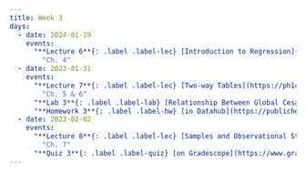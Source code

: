 ```yaml
---
title: Week 3
days:
  - date: 2024-01-29
    events:
      "**Lecture 6**{: .label .label-lec} [Introduction to Regression](https://ph142-ucb.github.io/sp24/src/lec/l06-intro-to-regression.pdf) ([Recording](https://bcourses.berkeley.edu/courses/1532521/pages/lecture-6))":
        "Ch. 4"
  - date: 2023-01-31
    events:
      "**Lecture 7**{: .label .label-lec} [Two-way Tables](https://ph142-ucb.github.io/sp24/src/lec/l07-two-categorical-vars_sp24.pdf) ([Recording](https://bcourses.berkeley.edu/courses/1532521/pages/lecture-7))":
        "Ch. 5 & 6"
      "**Lab 3**{: .label .label-lab} [Relationship Between Global Cesarean Delivery Rates and GDP](https://publichealth.datahub.berkeley.edu/hub/user-redirect/git-pull?repo=https%3A%2F%2Fgithub.com%2Fph142-ucb%2Fph142-sp24&urlpath=rstudio%2F&branch=main) (Due Feb 6th)":
      "**Homework 3**{: .label .label-hw} [in Datahub](https://publichealth.datahub.berkeley.edu/hub/user-redirect/git-pull?repo=https%3A%2F%2Fgithub.com%2Fph142-ucb%2Fph142-sp24&urlpath=rstudio%2F&branch=main)":
  - date: 2023-02-02
    events:
      "**Lecture 8**{: .label .label-lec} [Samples and Observational Studies](https://ph142-ucb.github.io/sp24/src/lec/l08-samples.pdf) ": 
        "Ch. 7"
      "**Quiz 3**{: .label .label-quiz} [on Gradescope](https://www.gradescope.com/courses/704333) (Due Feb. 3rd, 12PM noon PST)":
---
```

